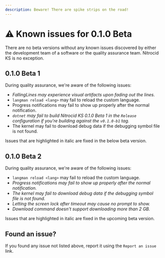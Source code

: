 ```yaml
---
description: Beware! There are spike strips on the road!
---
```


# ⚠ Known issues for 0.1.0 Beta

There are no beta versions without any known issues discovered by either the development team of a software or the quality assurance team. Nitrocid KS is no exception.

## 0.1.0 Beta 1

During quality assurance, we're aware of the following issues:

* _FallingLines may experience visual artifacts upon fading out the lines._
* `langman reload <lang>` may fail to reload the custom language.
* Progress notifications may fail to show up properly after the normal notification.
* _`dotnet` may fail to build Nitrocid KS 0.1.0 Beta 1 in the `Release` configuration if you're building against the `v0.1.0-b1` tag._
* The kernel may fail to download debug data if the debugging symbol file is not found.

Issues that are highlighted in italic are fixed in the below beta version.

## 0.1.0 Beta 2

During quality assurance, we're aware of the following issues:

* `langman reload <lang>` may fail to reload the custom language.
* _Progress notifications may fail to show up properly after the normal notification._
* _The kernel may fail to download debug data if the debugging symbol file is not found._
* _Letting the screen lock after timeout may cause no prompt to show._
* _Download command doesn't support downloading more than 2 GB._

Issues that are highlighted in italic are fixed in the upcoming beta version.

## Found an issue?

If you found any issue not listed above, report it using the `Report an issue` link.
